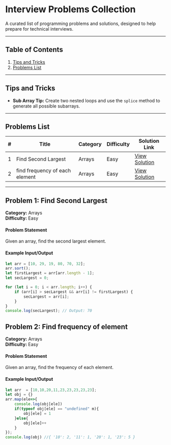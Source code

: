 # Interview Problems Collection

A curated list of programming problems and solutions, designed to help prepare for technical interviews.  

---

## Table of Contents
1. [Tips and Tricks](#tips-and-tricks)
2. [Problems List](#problems-list)

---

## Tips and Tricks

- **Sub Array Tip:** Create two nested loops and use the `splice` method to generate all possible subarrays.

---

## Problems List

| #   | Title                          | Category       | Difficulty | Solution Link            |
|-----|--------------------------------|----------------|------------|--------------------------|
| 1   | Find Second Largest            | Arrays         | Easy       | [View Solution](#find-second-largest)|
| 2   | find frequency of each element | Arrays         | Easy       | [View Solution](#Find-frequency-of-element)|

---

## Problem 1: Find Second Largest

**Category:** Arrays  
**Difficulty:** Easy  

#### Problem Statement  
Given an array, find the second largest element.  

#### Example Input/Output  
```javascript
let arr = [10, 29, 19, 80, 70, 32];
arr.sort();
let firstLargest = arr[arr.length - 1];
let secLargest = 0;

for (let i = 0; i < arr.length; i++) {
    if (arr[i] > secLargest && arr[i] != firstLargest) {
        secLargest = arr[i];
    }
}
console.log(secLargest); // Output: 70
```

## Problem 2: Find frequency of element

**Category:** Arrays  
**Difficulty:** Easy  

#### Problem Statement  
Given an array, find the frequency of each element.  

#### Example Input/Output  
```javascript
let arr  = [10,10,20,11,23,23,23,23,23];
let obj = {}
arr.map(ele=>{
    console.log(obj[ele])
    if(typeof obj[ele] == "undefined" m){
        obj[ele] = 1
    }else{
        obj[ele]++
    }
});
console.log(obj) //{ '10': 2, '11': 1, '20': 1, '23': 5 }

